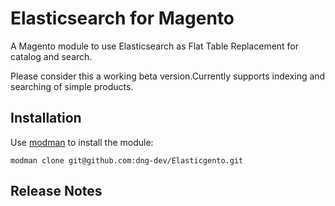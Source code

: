 # Elasticsearch for Magento

A Magento module to use Elasticsearch as Flat Table Replacement for catalog and search.

Please consider this a working beta version.Currently supports indexing and searching of simple products.

## Installation

Use [modman](https://github.com/colinmollenhour/modman) to install the module:
```
modman clone git@github.com:dng-dev/Elasticgento.git
```

## Release Notes

```
```